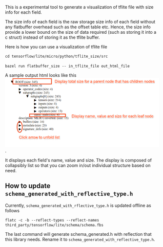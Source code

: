 This is a experimental tool to generate a visualization of tflite file with size info for
each field. 

The size info of each field is the raw storage size info of each field without
any flatbuffer overhead such as the offset table etc. Hence, the size info
provide a lower bound on the size of data required (such as storing it into a c
struct) instead of storing it as the tflite buffer. 

Here is how you can use a visualization of tflite file

```
cd tensorflow/lite/micro/python/tflite_size/src

bazel run flatbuffer_size -- in_tflite_file out_html_file
```

A sample output html looks like this ![sample_output](./sample_output.png).

It displays each field's name, value and size. The display is composed of
collapsibly list so that you can zoom in/out individual structure based on need.

## How to update `schema_generated_with_reflective_type.h`

Currently, `schema_generated_with_rflective_type.h` is updated offline as
follows

```
flatc -c -b --reflect-types --reflect-names third_party/tensorflow/lite/schema/schema.fbs
```
The last command will generate schema_generated.h with reflection that this
library needs. Rename it to `schema_generated_with_reflective_type.h`.


